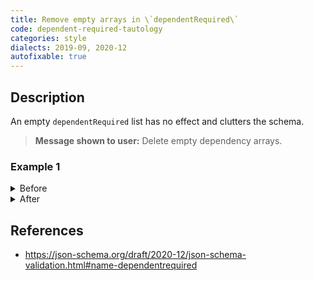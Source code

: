 ```yaml
---
title: Remove empty arrays in \`dependentRequired\`
code: dependent-required-tautology
categories: style
dialects: 2019-09, 2020-12
autofixable: true
---
```


## Description
An empty `dependentRequired` list has no effect and clutters the schema.

> **Message shown to user:**
> Delete empty dependency arrays.

### Example 1
<details><summary>Before</summary>

```json
{
  "dependentRequired": {
    "meta": []
  }
}
```
</details>

<details><summary>After</summary>

```json
{}
```
</details>

## References
* <https://json-schema.org/draft/2020-12/json-schema-validation.html#name-dependentrequired>
